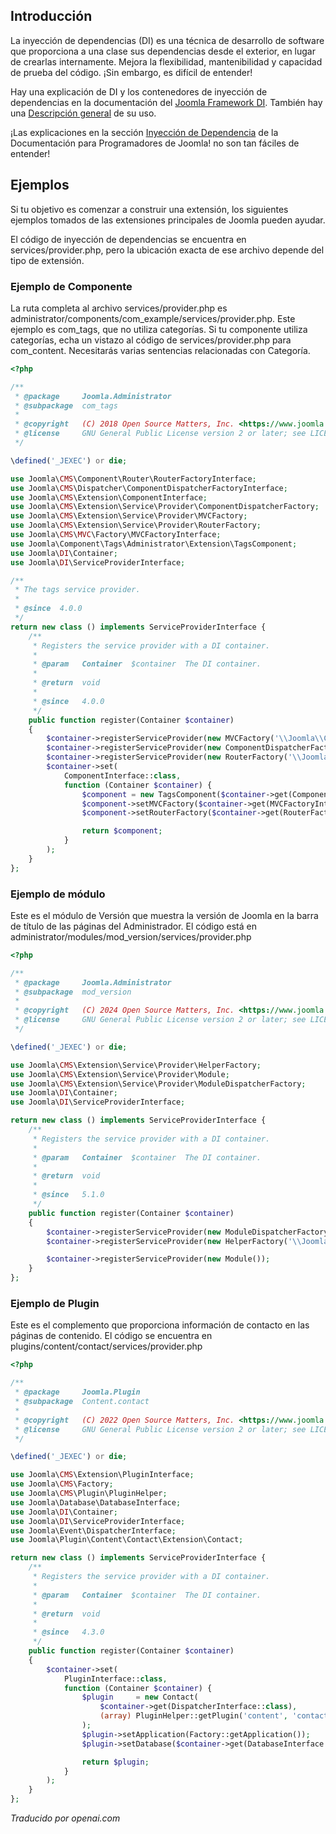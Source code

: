 <!-- Filename: J4.x:Dependency_Injection_in_Joomla_4 / Display title: Inyección de Dependencias -->

## Introducción

La inyección de dependencias (DI) es una técnica de desarrollo de software que proporciona a una clase sus dependencias desde el exterior, en lugar de crearlas internamente. Mejora la flexibilidad, mantenibilidad y capacidad de prueba del código. ¡Sin embargo, es difícil de entender!

Hay una explicación de DI y los contenedores de inyección de dependencias en la documentación del [Joomla Framework DI](https://github.com/joomla-framework/di/blob/4.x-dev/docs/why-dependency-injection.md). También hay una [Descripción general](https://github.com/joomla-framework/di/blob/4.x-dev/docs/overview.md) de su uso.

¡Las explicaciones en la sección [Inyección de Dependencia](jdocmanual?article=docus/dependency-injection/index) de la Documentación para Programadores de Joomla! no son tan fáciles de entender!

## Ejemplos

Si tu objetivo es comenzar a construir una extensión, los siguientes ejemplos tomados de las extensiones principales de Joomla pueden ayudar.

El código de inyección de dependencias se encuentra en services/provider.php, pero la ubicación exacta de ese archivo depende del tipo de extensión.

### Ejemplo de Componente

La ruta completa al archivo services/provider.php es administrator/components/com_example/services/provider.php. Este ejemplo es com_tags, que no utiliza categorías. Si tu componente utiliza categorías, echa un vistazo al código de services/provider.php para com_content. Necesitarás varias sentencias relacionadas con Categoría.

```php
<?php

/**
 * @package     Joomla.Administrator
 * @subpackage  com_tags
 *
 * @copyright   (C) 2018 Open Source Matters, Inc. <https://www.joomla.org>
 * @license     GNU General Public License version 2 or later; see LICENSE.txt
 */

\defined('_JEXEC') or die;

use Joomla\CMS\Component\Router\RouterFactoryInterface;
use Joomla\CMS\Dispatcher\ComponentDispatcherFactoryInterface;
use Joomla\CMS\Extension\ComponentInterface;
use Joomla\CMS\Extension\Service\Provider\ComponentDispatcherFactory;
use Joomla\CMS\Extension\Service\Provider\MVCFactory;
use Joomla\CMS\Extension\Service\Provider\RouterFactory;
use Joomla\CMS\MVC\Factory\MVCFactoryInterface;
use Joomla\Component\Tags\Administrator\Extension\TagsComponent;
use Joomla\DI\Container;
use Joomla\DI\ServiceProviderInterface;

/**
 * The tags service provider.
 *
 * @since  4.0.0
 */
return new class () implements ServiceProviderInterface {
    /**
     * Registers the service provider with a DI container.
     *
     * @param   Container  $container  The DI container.
     *
     * @return  void
     *
     * @since   4.0.0
     */
    public function register(Container $container)
    {
        $container->registerServiceProvider(new MVCFactory('\\Joomla\\Component\\Tags'));
        $container->registerServiceProvider(new ComponentDispatcherFactory('\\Joomla\\Component\\Tags'));
        $container->registerServiceProvider(new RouterFactory('\\Joomla\\Component\\Tags'));
        $container->set(
            ComponentInterface::class,
            function (Container $container) {
                $component = new TagsComponent($container->get(ComponentDispatcherFactoryInterface::class));
                $component->setMVCFactory($container->get(MVCFactoryInterface::class));
                $component->setRouterFactory($container->get(RouterFactoryInterface::class));

                return $component;
            }
        );
    }
};
```

### Ejemplo de módulo

Este es el módulo de Versión que muestra la versión de Joomla en la barra de título de las páginas del Administrador. El código está en administrator/modules/mod_version/services/provider.php

```php
<?php

/**
 * @package     Joomla.Administrator
 * @subpackage  mod_version
 *
 * @copyright   (C) 2024 Open Source Matters, Inc. <https://www.joomla.org>
 * @license     GNU General Public License version 2 or later; see LICENSE.txt
 */

\defined('_JEXEC') or die;

use Joomla\CMS\Extension\Service\Provider\HelperFactory;
use Joomla\CMS\Extension\Service\Provider\Module;
use Joomla\CMS\Extension\Service\Provider\ModuleDispatcherFactory;
use Joomla\DI\Container;
use Joomla\DI\ServiceProviderInterface;

return new class () implements ServiceProviderInterface {
    /**
     * Registers the service provider with a DI container.
     *
     * @param   Container  $container  The DI container.
     *
     * @return  void
     *
     * @since   5.1.0
     */
    public function register(Container $container)
    {
        $container->registerServiceProvider(new ModuleDispatcherFactory('\\Joomla\\Module\\Version'));
        $container->registerServiceProvider(new HelperFactory('\\Joomla\\Module\\Version\\Administrator\\Helper'));

        $container->registerServiceProvider(new Module());
    }
};
```

### Ejemplo de Plugin

Este es el complemento que proporciona información de contacto en las páginas de contenido. El código se encuentra en plugins/content/contact/services/provider.php

```php
<?php

/**
 * @package     Joomla.Plugin
 * @subpackage  Content.contact
 *
 * @copyright   (C) 2022 Open Source Matters, Inc. <https://www.joomla.org>
 * @license     GNU General Public License version 2 or later; see LICENSE.txt
 */

\defined('_JEXEC') or die;

use Joomla\CMS\Extension\PluginInterface;
use Joomla\CMS\Factory;
use Joomla\CMS\Plugin\PluginHelper;
use Joomla\Database\DatabaseInterface;
use Joomla\DI\Container;
use Joomla\DI\ServiceProviderInterface;
use Joomla\Event\DispatcherInterface;
use Joomla\Plugin\Content\Contact\Extension\Contact;

return new class () implements ServiceProviderInterface {
    /**
     * Registers the service provider with a DI container.
     *
     * @param   Container  $container  The DI container.
     *
     * @return  void
     *
     * @since   4.3.0
     */
    public function register(Container $container)
    {
        $container->set(
            PluginInterface::class,
            function (Container $container) {
                $plugin     = new Contact(
                    $container->get(DispatcherInterface::class),
                    (array) PluginHelper::getPlugin('content', 'contact')
                );
                $plugin->setApplication(Factory::getApplication());
                $plugin->setDatabase($container->get(DatabaseInterface::class));

                return $plugin;
            }
        );
    }
};
```

*Traducido por openai.com*

